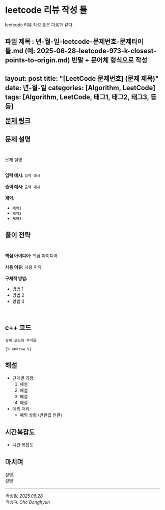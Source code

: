 # leetcode 리뷰 작성 틀
leetcode 리뷰 작성 틀은 다음과 같다.

파일 제목 : 년-월-일-leetcode-문제번호-문제타이틀.md
(예: 2025-06-28-leetcode-973-k-closest-points-to-origin.md)
반말 + 문어체 형식으로 작성
---
layout: post
title: "[LeetCode 문제번호] (문제 제목)"
date: 년-월-일
categories: [Algorithm, LeetCode]
tags: [Algorithm, LeetCode, 태그1, 태그2, 태그3, 등등]
---

<a href="문제 링크" style="font-size:1.5em;"><b>문제 링크</b></a>

## 문제 설명<br/><br/>
문제 설명 <br/><br/>

**입력 예시:** `입력 예시`<br/><br/>
**출력 예시:** `출력 예시` <br/><br/>
**제약:**
- `제약1` 
- `제약2`
- `제약3`

## 풀이 전략<br/><br/>
**핵심 아이디어:** 핵심 아이디어<br/><br/>
**사용 이유:** 사용 이유<br/><br/>
**구체적 방법:**
- 방법 1
- 방법 2
- 방법 3

<br/>

## c++ 코드
```cpp{% raw %}
실제 코드와 주석들

{% endraw %}
```

## 해설
- 단계별 과정:
    1. 해설
    2. 해설
    3. 해설
    4. 해설
- 예외 처리:
    - 예외 상황 (반환값 반환)

## 시간복잡도
- 시간 복잡도

## 마치며
설명.<br/>
설명

---

*작성일: 2025.06.28*<br/>
*작성자: Cho Donghyun*